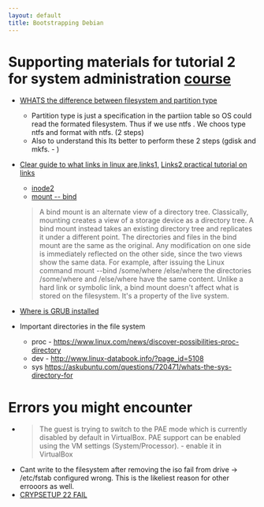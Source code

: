```yaml
---
layout: default
title: Bootstrapping Debian
---
```



# Supporting materials for tutorial 2 for system administration [course](https://courses.cs.ut.ee/2018/sa/spring/Main/Bootstrapping?action=edit)




+ [WHATS the difference between filesystem and partition type ](https://askubuntu.com/questions/230930/whats-the-difference-of-partition-type-and-filesystem-type)
    + Partition type is just a specification in the partiion table so OS could read the formated filesystem. Thus if we use ntfs . We choos type ntfs and format with ntfs. (2 steps)
    + Also to understand this Its better to perform these 2 steps (gdisk and mkfs.  - )

+ [Clear guide to what links in linux are,](http://www.penguintutor.com/linux/links-reference-guide)[links1,](https://www.thegeekstuff.com/2010/10/linux-ln-command-examples) [Links2,](https://www.linux.com/learn/intro-to-linux/2017/6/understanding-linux-links)[practical tutorial on links ](https://www.cyberciti.biz/tips/understanding-unixlinux-symbolic-soft-and-hard-links.html)
    + [inode](https://en.wikipedia.org/wiki/Inode)[2](https://www.cyberciti.biz/tips/understanding-unixlinux-filesystem-inodes.html)
    + [mount -- bind](https://unix.stackexchange.com/questions/198590/what-is-a-bind-mount)
    >A bind mount is an alternate view of a directory tree. Classically, mounting creates a view of a storage device as a directory tree. A bind mount instead takes an existing directory tree and replicates it under a different point. The directories and files in the bind mount are the same as the original. Any modification on one side is immediately reflected on the other side, since the two views show the same data.
For example, after issuing the Linux command
mount --bind /some/where /else/where
the directories /some/where and /else/where have the same content.
Unlike a hard link or symbolic link, a bind mount doesn't affect what is stored on the filesystem. It's a property of the live system.

+ [Where is GRUB installed ](https://unix.stackexchange.com/questions/305345/where-is-grub-installed-and-do-i-need-a-new-one-for-a-separate-linux-installatio)

+ Important directories in the file system
    + proc - https://www.linux.com/news/discover-possibilities-proc-directory
    + dev -  http://www.linux-databook.info/?page_id=5108
    + sys https://askubuntu.com/questions/720471/whats-the-sys-directory-for


# Errors you might encounter

+ >The guest is trying to switch to the PAE mode which is currently disabled by default in VirtualBox. PAE support can be enabled using the VM settings (System/Processor).   - enable it in VirtualBox
+ Cant write to the filesystem after removing the iso fail from drive -> /etc/fstab configured wrong. This is the likeliest reason for other errooors as well.
+ [CRYPSETUP 22 FAIL](https://www.itfromscratch.com/command-failed-with-code-22-invalid-argument/)
